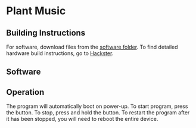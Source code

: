 # Plant Music
  
## Building Instructions
For software, download files from the [software folder](https://github.com/jclim02/ENGI301/tree/main/project_01/software). To find detailed hardware build instructions, go to [Hackster](www.hackster.io/jclim02/plant-music-ff2cc4).

## Software


## Operation
The program will automatically boot on power-up. To start program, press the button. To stop, press and hold the button. To restart the program after it has been stopped, you will need to reboot the entire device.
